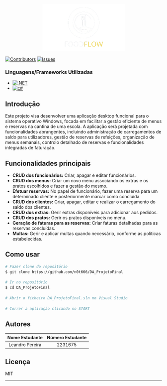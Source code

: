 

<!-- PROJECT LOGO -->
<br />
<div align="center">
  <a href="#">
    <img src="/DA_ProjetoFinal/Resources/Images/Icons/logo.png" alt="Logo">
  </a>
</div>

[![Contributors][contributors-shield]][contributors-url]
[![Issues][issues-shield]][issues-url]




### Linguagens/Frameworks Utilizadas


* [![.NET][.NET-shield]][.NET-url]
* [![c#][c#-shield]][c#-url]
  
<!-- GETTING STARTED -->
## Introdução

Este projeto visa desenvolver uma aplicação desktop funcional para o sistema operativo Windows, focada em facilitar a gestão eficiente de menus e reservas na cantina de uma escola. A aplicação será projetada com funcionalidades abrangentes, incluindo administração de carregamentos de saldo para utilizadores, gestão de reservas de refeições, organização de menus semanais, controlo detalhado de reservas e funcionalidades integradas de faturação.


## Funcionalidades principais

- **CRUD dos funcionários:** Criar, apagar e editar funcionários.
- **CRUD dos menus:** Criar um novo menu associando os extras e os pratos escolhidos e fazer a gestão do mesmo.
- **Efetuar reservas:** No papel de funcionário, fazer uma reserva para um determinado cliente e posteriormente marcar como concluída.
- **CRUD dos clientes:** Criar, apagar, editar e realizar o carregamento do saldo dos clientes.
- **CRUD dos extras:** Gerir extras disponíveis para adicionar aos pedidos.
- **CRUD dos pratos:** Gerir os pratos disponíveis no menu.
- **Geração de faturas para as reservas:** Criar faturas detalhadas para as reservas concluídas.
- **Multas:** Gerir e aplicar multas quando necessário, conforme as políticas estabelecidas.




## Como usar


```bash
# Fazer clone do repositório
$ git clone https://github.com/n0t666/DA_ProjetoFinal

# Ir no repositório
$ cd DA_ProjetoFinal

# Abrir o ficheiro DA_ProjetoFinal.sln no Visual Studio

# Correr a aplicação clicando no START
```



 ## Autores
Nome Estudante | Número Estudante 
| :---:| :---: 
Leandro  Pereira | 2231675 





## Licença

MIT

---





<!-- MARKDOWN LINKS & IMAGES -->
[contributors-shield]: https://img.shields.io/github/contributors/othneildrew/Best-README-Template.svg?style=for-the-badge
[contributors-url]: https://github.com/n0t666/HappyTails/graphs/contributors
[forks-shield]: https://img.shields.io/github/forks/othneildrew/Best-README-Template.svg?style=for-the-badge
[forks-url]: https://github.com/n0t666/HappyTails/network/members
[issues-shield]: https://img.shields.io/github/issues/othneildrew/Best-README-Template.svg?style=for-the-badge
[issues-url]: https://github.com/n0t666/HappyTails/issues
[c#-url]: https://dotnet.microsoft.com/en-us/languages/csharp
[C#-shield]: https://img.shields.io/badge/c%23-%23239120.svg?style=for-the-badge&logo=csharp&logoColor=white
[.NET-url]: https://dotnet.microsoft.com/en-us/
[.NET-shield]: https://img.shields.io/badge/.NET-5C2D91?style=for-the-badge&logo=.net&logoColor=white
